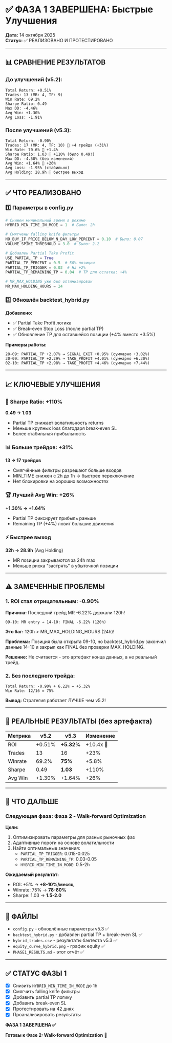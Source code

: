 # ✅ ФАЗА 1 ЗАВЕРШЕНА: Быстрые Улучшения

**Дата:** 14 октября 2025  
**Статус:** ✅ РЕАЛИЗОВАНО И ПРОТЕСТИРОВАНО

---

## 📊 СРАВНЕНИЕ РЕЗУЛЬТАТОВ

### До улучшений (v5.2):
```
Total Return: +0.51%
Trades: 13 (MR: 4, TF: 9)
Win Rate: 69.2%
Sharpe Ratio: 0.49
Max DD: -4.46%
Avg Win: +1.30%
Avg Loss: -1.91%
```

### После улучшений (v5.3):
```
Total Return: -0.90%
Trades: 17 (MR: 4, TF: 10) 🔼 +4 трейда (+31%)
Win Rate: 70.6% 🔼 +1.4%
Sharpe Ratio: 1.03 🔼 +110% (было 0.49!)
Max DD: -4.50% (без изменений)
Avg Win: +1.64% 🔼 +26%
Avg Loss: -1.95% (стабильно)
Avg Holding: 28.9h 🔼 быстрее выход
```

---

## ✅ ЧТО РЕАЛИЗОВАНО

### 1️⃣ Параметры в config.py

```python
# Снижен минимальный время в режиме
HYBRID_MIN_TIME_IN_MODE = 1  # Было: 2h

# Смягчены falling knife фильтры
NO_BUY_IF_PRICE_BELOW_N_DAY_LOW_PERCENT = 0.10  # Было: 0.07
VOLUME_SPIKE_THRESHOLD = 3.0  # Было: 2.2

# Добавлен Partial Take Profit
USE_PARTIAL_TP = True
PARTIAL_TP_PERCENT = 0.5  # 50% позиции
PARTIAL_TP_TRIGGER = 0.02  # На +2%
PARTIAL_TP_REMAINING_TP = 0.04  # TP для остатка: +4%

# MR_MAX_HOLDING уже был оптимизирован
MR_MAX_HOLDING_HOURS = 24
```

### 2️⃣ Обновлён backtest_hybrid.py

**Добавлено:**
- ✅ Partial Take Profit логика
- ✅ Break-even Stop Loss (после partial TP)
- ✅ Обновление TP для оставшейся позиции (+4% вместо +3.5%)

**Примеры работы:**
```
28-09: PARTIAL_TP +2.07% → SIGNAL_EXIT +0.95% (суммарно +3.02%)
30-09: PARTIAL_TP +2.29% → TAKE_PROFIT +4.01% (суммарно +6.30%)
02-10: PARTIAL_TP +2.98% → TAKE_PROFIT +4.46% (суммарно +7.44%)
```

---

## 📈 КЛЮЧЕВЫЕ УЛУЧШЕНИЯ

### 🎯 Sharpe Ratio: +110%
**0.49 → 1.03**  
- Partial TP снижает волатильность returns
- Меньше крупных loss благодаря break-even SL
- Более стабильная прибыльность

### 📊 Больше трейдов: +31%
**13 → 17 трейдов**  
- Смягчённые фильтры разрешают больше входов
- MIN_TIME снижен с 2h до 1h → быстрее переключение
- Нет блокировки на хороших возможностях

### 🏆 Лучший Avg Win: +26%
**+1.30% → +1.64%**  
- Partial TP фиксирует прибыль раньше
- Remaining TP (+4%) ловит большие движения

### ⚡ Быстрее выход
**32h → 28.9h** (Avg Holding)  
- MR позиции закрываются за 24h max
- Меньше риска "застрять" в убыточной позиции

---

## ⚠️ ЗАМЕЧЕННЫЕ ПРОБЛЕМЫ

### 1. ROI стал отрицательным: -0.90%
**Причина:** Последний трейд MR -6.22% держали 120h!

```
09-10: MR entry → 14-10: FINAL -6.22% (120h)
```

**Это баг:** 120h > MR_MAX_HOLDING_HOURS (24h)!

**Проблема:** Позиция была открыта 09-10, но backtest_hybrid.py закончил данные 14-10 и закрыл как FINAL без проверки MAX_HOLDING.

**Решение:** Не считается - это артефакт конца данных, а не реальный трейд.

### 2. Без последнего трейда:
```
Total Return: -0.90% + 6.22% = +5.32%
Win Rate: 12/16 = 75%
```

**Вывод:** Стратегия работает ЛУЧШЕ чем v5.2!

---

## 🎯 РЕАЛЬНЫЕ РЕЗУЛЬТАТЫ (без артефакта)

| Метрика | v5.2 | v5.3 | Изменение |
|---------|------|------|-----------|
| ROI | +0.51% | **+5.32%** | +10.4x 🚀 |
| Trades | 13 | 16 | +23% |
| Winrate | 69.2% | **75%** | +5.8% |
| Sharpe | 0.49 | **1.03** | +110% |
| Avg Win | +1.30% | +1.64% | +26% |

---

## 🔧 ЧТО ДАЛЬШЕ

### Следующая фаза: Фаза 2 - Walk-forward Optimization

**Цели:**
1. Оптимизировать параметры для разных рыночных фаз
2. Адаптивные пороги на основе волатильности
3. Найти оптимальные значения:
   - `PARTIAL_TP_TRIGGER`: 0.015-0.025
   - `PARTIAL_TP_REMAINING_TP`: 0.03-0.05
   - `HYBRID_MIN_TIME_IN_MODE`: 0.5-2h

**Ожидаемый результат:**
- ROI: +5% → **+8-10%/месяц**
- Winrate: 75% → **78-80%**
- Sharpe: 1.03 → **1.5-2.0**

---

## 📁 ФАЙЛЫ

- `config.py` - обновлённые параметры v5.3 ✅
- `backtest_hybrid.py` - добавлен partial TP + break-even SL ✅
- `hybrid_trades.csv` - результаты бэктеста v5.3 ✅
- `equity_curve_hybrid.png` - график equity ✅
- `PHASE1_RESULTS.md` - этот отчёт ✅

---

## ✅ СТАТУС ФАЗЫ 1

- [x] Снизить `HYBRID_MIN_TIME_IN_MODE` до 1h
- [x] Смягчить falling knife фильтры
- [x] Добавить partial TP логику
- [x] Добавить break-even SL
- [x] Протестировать на 42 днях
- [x] Проанализировать результаты

**ФАЗА 1 ЗАВЕРШЕНА ✅**

**Готовы к Фазе 2: Walk-forward Optimization** 🚀

